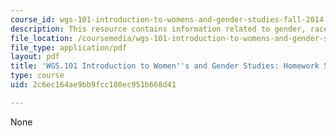 ```yaml
---
course_id: wgs-101-introduction-to-womens-and-gender-studies-fall-2014
description: This resource contains information related to gender, race and suffrage.
file_location: /coursemedia/wgs-101-introduction-to-womens-and-gender-studies-fall-2014/2c6ec164ae9bb9fcc180ec951b668d41_MITWGS_101F14_Hwork5.pdf
file_type: application/pdf
layout: pdf
title: 'WGS.101 Introduction to Women''s and Gender Studies: Homework 5 Wells'
type: course
uid: 2c6ec164ae9bb9fcc180ec951b668d41

---
```

None